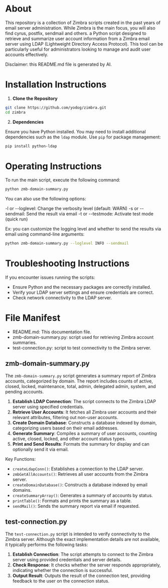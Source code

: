 # About

This repository is a collection of Zimbra scripts created in the past years of email server administration. While Zimbra is the main focus, you will also find cyrus, postfix, sendmail and others. a Python script designed to retrieve and summarize user account information from a Zimbra email server using LDAP (Lightweight Directory Access Protocol). This tool can be particularly useful for administrators looking to manage and audit user accounts effectively.

Disclaimer: this README.md file is generated by AI.

# Installation Instructions

1. **Clone the Repository**

```bash
git clone https://github.com/yodog/zimbra.git
cd zimbra
```

2. **Dependencies**

Ensure you have Python installed. You may need to install additional dependencies such as the `ldap` module. Use `pip` for package management:

```bash
pip install python-ldap
```

# Operating Instructions

To run the main script, execute the following command:

```bash
python zmb-domain-summary.py
```

You can also use the following options:

-l or --loglevel: Change the verbosity level (default: WARN)
-s or --sendmail: Send the result via email
-t or --testmode: Activate test mode (quick run)

Ex: you can customize the logging level and whether to send the results via email using command-line arguments:

```bash
python zmb-domain-summary.py --loglevel INFO --sendmail
```

# Troubleshooting Instructions

If you encounter issues running the scripts:

- Ensure Python and the necessary packages are correctly installed.
- Verify your LDAP server settings and ensure credentials are correct.
- Check network connectivity to the LDAP server.

# File Manifest

- README.md: This documentation file.
- zmb-domain-summary.py: script used for retrieving Zimbra account summaries.
- test-connection.py: script to test connectivity to the Zimbra server.

## zmb-domain-summary.py

The `zmb-domain-summary.py` script generates a summary report of Zimbra accounts, categorized by domain. The report includes counts of active, closed, locked, maintenance, total, admin, delegated admin, system, and pending accounts.

1. **Establish LDAP Connection**: The script connects to the Zimbra LDAP server using specified credentials.
2. **Retrieve User Accounts**: It fetches all Zimbra user accounts and their relevant attributes, filtering out non-user accounts.
3. **Create Domain Database**: Constructs a database indexed by domain, categorizing users based on their email addresses.
4. **Generate Summary**: Compiles a summary of user accounts, counting active, closed, locked, and other account status types.
5. **Print and Send Results**: Formats the summary for display and can optionally send it via email.

Key Functions:

- `createLdapConn()`: Establishes a connection to the LDAP server.
- `zmbGetAllAccounts()`: Retrieves all user accounts from the Zimbra server.
- `createDomainDatabase()`: Constructs a database indexed by email domains.
- `createSummaryArray()`: Generates a summary of accounts by status.
- `printTable()`: Formats and prints the summary as a table.
- `sendMail()`: Sends the summary report via email if requested.

## test-connection.py

The `test-connection.py` script is intended to verify connectivity to the Zimbra server. Although the exact implementation details are not available, it typically performs the following tasks:

1. **Establish Connection**:  The script attempts to connect to the Zimbra server using provided credentials and server details.
2. **Check Response**: It checks whether the server responds appropriately, indicating whether the connection is successful.
3. **Output Result**: Outputs the result of the connection test, providing feedback to the user on the connection status.

